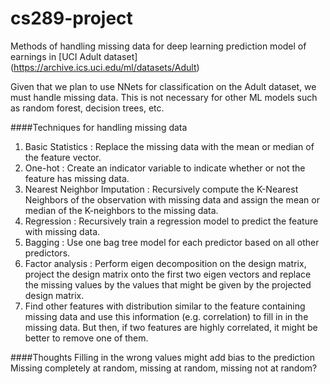 # cs289-project
Methods of handling missing data for deep learning prediction model of earnings in [UCI Adult dataset] (https://archive.ics.uci.edu/ml/datasets/Adult)

Given that we plan to use NNets for classification on the Adult dataset, we must handle missing data. This is not
necessary for other ML models such as random forest, decision trees, etc.

####Techniques for handling missing data
1. Basic Statistics : Replace the missing data with the mean or median of the feature vector.
2. One-hot : Create an indicator variable to indicate whether or not the feature has missing data. 
3. Nearest Neighbor Imputation : Recursively compute the K-Nearest Neighbors of the observation with missing data and
   assign the mean or median of the K-neighbors to the missing data.
4. Regression : Recursively train a regression model to predict the feature with missing
   data.
5. Bagging : Use one bag tree model for each predictor based on all other
   predictors.
6. Factor analysis : Perform eigen decomposition on the design matrix, project the design matrix onto the first two eigen
   vectors and replace the missing values by the values that might be given by
   the projected design matrix.
7. Find other features with distribution similar to the feature containing missing data and use this information (e.g. correlation) to fill in in the missing data. But then, if two features are highly correlated, it might be better to remove one of them.

####Thoughts
Filling in the wrong values might add bias to the prediction
Missing completely at random, missing at random, missing not at random?
